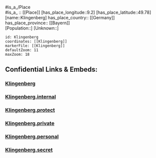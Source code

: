 ﻿---
location: [49.78,9.2] 
mapzoom: [7,12] 
mapmarker: city 
type: City
tags:
- geo/City


SpocWebEntityId: 31489
isDeleted: false
confidential: public

---
#is_a_/Place  
#is_a_ :: [[Place]] 
[has_place_longitude::9.2] 
[has_place_latitude::49.78] 
[name::Klingenberg] 
has_place_country:: [[Germany]]  
has_place_province:: [[Bayern]]  
[Population::] 
[Unknown::] 


```leaflet
id: Klingenberg
coordinates: [[Klingenberg]] 
markerFile: [[Klingenberg]] 
defaultZoom: 11 
maxZoom: 18
```


## Confidential Links & Embeds: 

### [Klingenberg](/_public/Earth/Continent/Europe/Europe~Central/Germany/Germany~West/Bayern/counties~Bayern/Miltenberg/cities~Miltenberg/Klingenberg~Main/City/Klingenberg.md) 

### [Klingenberg.internal](/_internal/Earth/Continent/Europe/Europe~Central/Germany/Germany~West/Bayern/counties~Bayern/Miltenberg/cities~Miltenberg/Klingenberg~Main/City/Klingenberg.internal.md) 

### [Klingenberg.protect](/_protect/Earth/Continent/Europe/Europe~Central/Germany/Germany~West/Bayern/counties~Bayern/Miltenberg/cities~Miltenberg/Klingenberg~Main/City/Klingenberg.protect.md) 

### [Klingenberg.private](/_private/Earth/Continent/Europe/Europe~Central/Germany/Germany~West/Bayern/counties~Bayern/Miltenberg/cities~Miltenberg/Klingenberg~Main/City/Klingenberg.private.md) 

### [Klingenberg.personal](/_personal/Earth/Continent/Europe/Europe~Central/Germany/Germany~West/Bayern/counties~Bayern/Miltenberg/cities~Miltenberg/Klingenberg~Main/City/Klingenberg.personal.md) 

### [Klingenberg.secret](/_secret/Earth/Continent/Europe/Europe~Central/Germany/Germany~West/Bayern/counties~Bayern/Miltenberg/cities~Miltenberg/Klingenberg~Main/City/Klingenberg.secret.md) 
